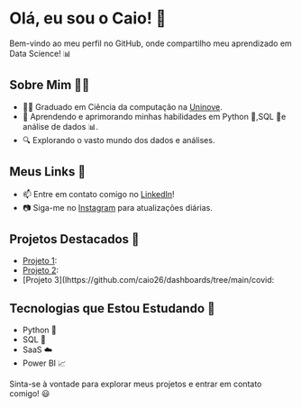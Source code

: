 # Olá, eu sou o Caio! 👋

Bem-vindo ao meu perfil no GitHub, onde compartilho meu aprendizado em Data Science! 📊

## Sobre Mim 🧑‍💻

- 👨‍🎓 Graduado em  Ciência da computação na [Uninove](https://www.uninove.br).
- 🌱 Aprendendo e aprimorando minhas habilidades em Python 🐍,SQL 🎯e análise de dados 📊.
- 🔍 Explorando o vasto mundo dos dados e análises.

## Meus Links 🔗

- 📫 Entre em contato comigo no [LinkedIn]((https://www.linkedin.com/in/caio-veiga-0b7922219/))!
- 📷 Siga-me no [Instagram](https://www.instagram.com/caiocampiao/) para atualizações diárias.

## Projetos Destacados 🚀

- [Projeto 1]((https://github.com/caio26/data-science/tree/main/webscraping/rotten_tomatoes)):
- [Projeto 2](https://github.com/caio26/data-science/tree/main/regressao/predicao_preco_imovel):
- [Projeto 3](lhttps://github.com/caio26/dashboards/tree/main/covid:

## Tecnologias que Estou Estudando 🚀

- Python 🐍
- SQL 🎯
- SaaS ☁️
- Power BI 📈

Sinta-se à vontade para explorar meus projetos e entrar em contato comigo! 😃
